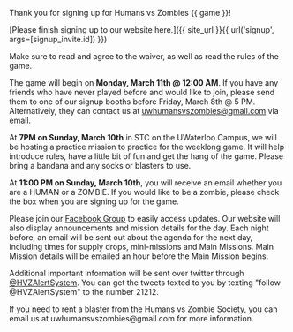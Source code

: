 Thank you for signing up for Humans vs Zombies {{ game }}!

[Please finish signing up to our website
here.]({{ site_url }}{{ url('signup', args=[signup_invite.id]) }})

Make sure to read and agree to the waiver, as well as read the rules of the game.

The game will begin on **Monday, March 11th @ 12:00 AM**. If you have any
friends who have never played before and would like to join, please send them to one of our
signup booths before Friday, March 8th @ 5 PM. Alternatively, they can contact us at
[uwhumansvszombies\@gmail.com](mailto:uwhumansvszombies@gmail.com) via email.

At **7PM on Sunday, March 10th** in STC on the UWaterloo Campus, we will
be hosting a practice mission to practice for the weeklong game. It will
help introduce rules, have a little bit of fun and get the hang of the
game. Please bring a bandana and any socks or blasters to use.

At **11:00 PM on Sunday, March 10th**, you will receive an email whether
you are a HUMAN or a ZOMBIE. If you would like to be a zombie, please
check the box when you are signing up for the game.

Please join our [Facebook Group](https://www.facebook.com/groups/uwhvz/)
to easily access updates. Our website will also display announcements
and mission details for the day. Each night before, an email will be sent
out about the agenda for the next day, including times for supply drops,
mini-missions and Main Missions. Main Mission details will be emailed an
hour before the Main Mission begins.

Additional important information will be sent over twitter through
[\@HVZAlertSystem](https://twitter.com/hvzalertsystem). You can get the
tweets texted to you by texting "follow @HVZAlertSystem" to the number
21212.

If you need to rent a blaster from the Humans vs Zombie Society, you can
email us at uwhumansvszombies\@gmail.com for more information.